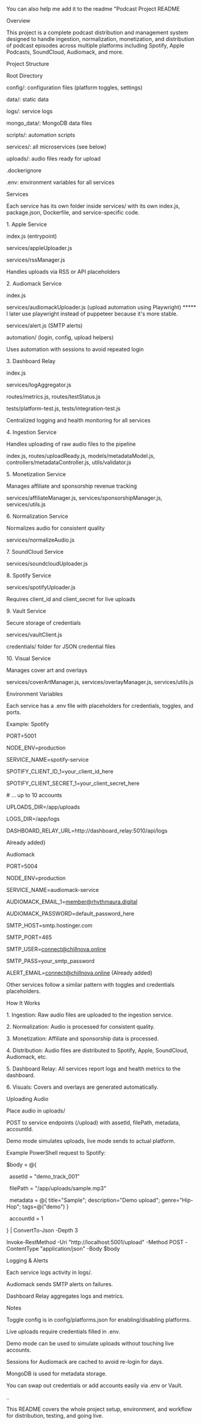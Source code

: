 You can also help me add it to the readme "Podcast Project README



Overview



This project is a complete podcast distribution and management system designed to handle ingestion, normalization, monetization, and distribution of podcast episodes across multiple platforms including Spotify, Apple Podcasts, SoundCloud, Audiomack, and more.



Project Structure



Root Directory



config/: configuration files (platform toggles, settings)



data/: static data



logs/: service logs



mongo\_data/: MongoDB data files



scripts/: automation scripts



services/: all microservices (see below)



uploads/: audio files ready for upload



.dockerignore



.env: environment variables for all services





Services



Each service has its own folder inside services/ with its own index.js, package.json, Dockerfile, and service-specific code.



1\. Apple Service



index.js (entrypoint)



services/appleUploader.js



services/rssManager.js



Handles uploads via RSS or API placeholders





2\. Audiomack Service



index.js



services/audiomackUploader.js (upload automation using Playwright) \*\*\*\*\* I later use playwright instead of puppeteer because it's more stable. 



services/alert.js (SMTP alerts)



automation/ (login, config, upload helpers)



Uses automation with sessions to avoid repeated login





3\. Dashboard Relay



index.js



services/logAggregator.js



routes/metrics.js, routes/testStatus.js



tests/platform-test.js, tests/integration-test.js



Centralized logging and health monitoring for all services





4\. Ingestion Service



Handles uploading of raw audio files to the pipeline



index.js, routes/uploadReady.js, models/metadataModel.js, controllers/metadataController.js, utils/validator.js





5\. Monetization Service



Manages affiliate and sponsorship revenue tracking



services/affiliateManager.js, services/sponsorshipManager.js, services/utils.js





6\. Normalization Service



Normalizes audio for consistent quality



services/normalizeAudio.js





7\. SoundCloud Service



services/soundcloudUploader.js





8\. Spotify Service



services/spotifyUploader.js



Requires client\_id and client\_secret for live uploads





9\. Vault Service



Secure storage of credentials



services/vaultClient.js



credentials/ folder for JSON credential files





10\. Visual Service



Manages cover art and overlays



services/coverArtManager.js, services/overlayManager.js, services/utils.js





Environment Variables



Each service has a .env file with placeholders for credentials, toggles, and ports.



Example: Spotify



PORT=5001

NODE\_ENV=production

SERVICE\_NAME=spotify-service

SPOTIFY\_CLIENT\_ID\_1=your\_client\_id\_here

SPOTIFY\_CLIENT\_SECRET\_1=your\_client\_secret\_here

\# ... up to 10 accounts

UPLOADS\_DIR=/app/uploads

LOGS\_DIR=/app/logs

DASHBOARD\_RELAY\_URL=http://dashboard\_relay:5010/api/logs

Already added}

Audiomack



PORT=5004

NODE\_ENV=production

SERVICE\_NAME=audiomack-service

AUDIOMACK\_EMAIL\_1=member@rhythmaura.digital

AUDIOMACK\_PASSWORD=default\_password\_here

SMTP\_HOST=smtp.hostinger.com

SMTP\_PORT=465

SMTP\_USER=connect@chillnova.online

SMTP\_PASS=your\_smtp\_password

ALERT\_EMAIL=connect@chillnova.online
(Already added}



Other services follow a similar pattern with toggles and credentials placeholders.



How It Works



1\. Ingestion: Raw audio files are uploaded to the ingestion service.





2\. Normalization: Audio is processed for consistent quality.





3\. Monetization: Affiliate and sponsorship data is processed.





4\. Distribution: Audio files are distributed to Spotify, Apple, SoundCloud, Audiomack, etc.





5\. Dashboard Relay: All services report logs and health metrics to the dashboard.





6\. Visuals: Covers and overlays are generated automatically.







Uploading Audio



Place audio in uploads/



POST to service endpoints (/upload) with assetId, filePath, metadata, accountId.



Demo mode simulates uploads, live mode sends to actual platform.





Example PowerShell request to Spotify:



$body = @{

&nbsp;   assetId  = "demo\_track\_001"

&nbsp;   filePath = "/app/uploads/sample.mp3"

&nbsp;   metadata = @{ title="Sample"; description="Demo upload"; genre="Hip-Hop"; tags=@("demo") }

&nbsp;   accountId = 1

} | ConvertTo-Json -Depth 3

Invoke-RestMethod -Uri "http://localhost:5001/upload" -Method POST -ContentType "application/json" -Body $body



Logging \& Alerts



Each service logs activity in logs/.



Audiomack sends SMTP alerts on failures.



Dashboard Relay aggregates logs and metrics.





Notes



Toggle config is in config/platforms.json for enabling/disabling platforms.



Live uploads require credentials filled in .env.



Demo mode can be used to simulate uploads without touching live accounts.



Sessions for Audiomack are cached to avoid re-login for days.



MongoDB is used for metadata storage.



You can swap out credentials or add accounts easily via .env or Vault.



..



This README covers the whole project setup, environment, and workflow for distribution, testing, and going live.





